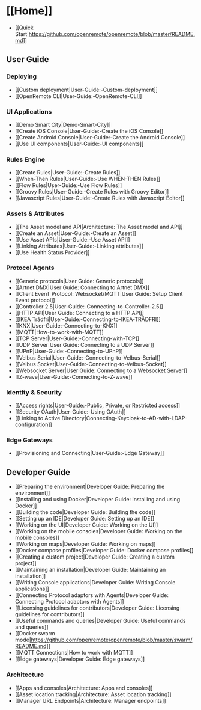 # [[Home]]

* [[Quick Start|https://github.com/openremote/openremote/blob/master/README.md]]

## User Guide

### Deploying

* [[Custom deployment|User-Guide:-Custom-deployment]]
* [[OpenRemote CLI|User-Guide:-OpenRemote-CLI]]

### UI Applications

* [[Demo Smart City|Demo-Smart-City]]
* [[Create iOS Console|User-Guide:-Create the iOS Console]]
* [[Create Android Console|User-Guide:-Create the Android Console]]
* [[Use UI components|User-Guide:-UI components]]

### Rules Engine

* [[Create Rules|User-Guide:-Create Rules]]
* [[When-Then Rules|User-Guide:-Use WHEN-THEN Rules]]
* [[Flow Rules|User-Guide:-Use Flow Rules]]
* [[Groovy Rules|User-Guide:-Create Rules with Groovy Editor]]
* [[Javascript Rules|User-Guide:-Create Rules with Javascript Editor]]

### Assets & Attributes

* [[The Asset model and API|Architecture: The Asset model and API]]
* [[Create an Asset|User-Guide:-Create an Asset]]
* [[Use Asset APIs|User-Guide:-Use Asset API]]
* [[Linking Attributes|User-Guide:-Linking attributes]]
* [[Use Health Status Provider]]

### Protocol Agents

* [[Generic protocols|User Guide: Generic protocols]]
* [[Artnet DMX|User Guide: Connecting to Artnet DMX]]
* [[Client EvenT Protocol: Websocket/MQTT|User Guide: Setup Client Event protocol]]
* [[Controller 2.5|User-Guide:-Connecting-to-Controller-2.5]]
* [[HTTP API|User Guide: Connecting to a HTTP API]]
* [[IKEA Trådfri|User-Guide:-Connecting-to-IKEA-TRÅDFRI]]
* [[KNX|User-Guide:-Connecting-to-KNX]]
* [[MQTT|How-to-work-with-MQTT]]
* [[TCP Server|User-Guide:-Connecting-with-TCP]]
* [[UDP Server|User Guide: Connecting to a UDP Server]]
* [[UPnP|User-Guide:-Connecting-to-UPnP]]
* [[Velbus Serial|User-Guide:-Connecting-to-Velbus-Serial]]
* [[Velbus Socket|User-Guide:-Connecting-to-Velbus-Socket]]
* [[Websocket Server|User Guide: Connecting to a Websocket Server]]
* [[Z-wave|User-Guide:-Connecting-to-Z-wave]]

### Identity & Security

* [[Access rights|User-Guide:-Public, Private, or Restricted access]]
* [[Security OAuth|User-Guide:-Using OAuth]]
* [[Linking to Active Directory|Connecting-Keycloak-to-AD-with-LDAP-configuration]]

### Edge Gateways

* [[Provisioning and Connecting|User-Guide:-Edge Gateway]]


## Developer Guide

* [[Preparing the environment|Developer Guide: Preparing the environment]]
* [[Installing and using Docker|Developer Guide: Installing and using Docker]]
* [[Building the code|Developer Guide: Building the code]]
* [[Setting up an IDE|Developer Guide: Setting up an IDE]]
* [[Working on the UI|Developer Guide: Working on the UI]]
* [[Working on the mobile consoles|Developer Guide: Working on the mobile consoles]]
* [[Working on maps|Developer Guide: Working on maps]]
* [[Docker compose profiles|Developer Guide: Docker compose profiles]]
* [[Creating a custom project|Developer Guide: Creating a custom project]]
* [[Maintaining an installation|Developer Guide: Maintaining an installation]]
* [[Writing Console applications|Developer Guide: Writing Console applications]]
* [[Connecting Protocol adaptors with Agents|Developer Guide: Connecting Protocol adaptors with Agents]]
* [[Licensing guidelines for contributors|Developer Guide: Licensing guidelines for contributors]]
* [[Useful commands and queries|Developer Guide: Useful commands and queries]]
* [[Docker swarm mode|https://github.com/openremote/openremote/blob/master/swarm/README.md]]
* [[MQTT Connections|How to work with MQTT]]
* [[Edge gateways|Developer Guide: Edge gateways]]

### Architecture

* [[Apps and consoles|Architecture: Apps and consoles]]
* [[Asset location tracking|Architecture: Asset location tracking]]
* [[Manager URL Endpoints|Architecture: Manager endpoints]]